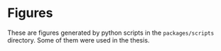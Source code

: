 # Figures
These are figures generated by python scripts in the `packages/scripts` directory. Some of them were used in the thesis.